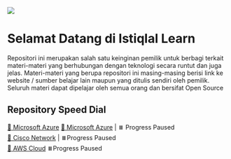 ![](https://img.shields.io/github/license/istiqlal-learn/.github)

# Selamat Datang di Istiqlal Learn

Repositori ini merupakan salah satu keinginan pemilik untuk berbagi terkait materi-materi yang berhubungan dengan teknologi secara runtut dan juga jelas. Materi-materi yang berupa repositori ini masing-masing berisi link ke website / sumber belajar lain maupun yang ditulis sendiri oleh pemilik. Seluruh materi dapat dipelajar oleh semua orang dan bersifat Open Source

## Repository Speed Dial

[🔵 Microsoft Azure](https://github.com/istiqlal-learn/tech-course)
[🔵 Microsoft Azure](https://github.com/istiqlal-learn/Azure/blob/main/README.md) | ⏸️ Progress Paused <br> 
[🔵 Cisco Network](https://github.com/istiqlal-learn/Cisco/blob/main/README.md) | ⏸️Progress Paused <br>
[🔵 AWS Cloud](https://github.com/istiqlal-learn/AWS/blob/main/README.md) ⏸️Progress Paused <br>
